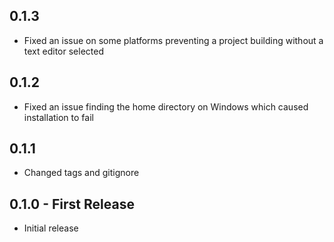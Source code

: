 ## 0.1.3
* Fixed an issue on some platforms preventing a project building without a text editor selected

## 0.1.2
* Fixed an issue finding the home directory on Windows which caused installation to fail

## 0.1.1
* Changed tags and gitignore

## 0.1.0 - First Release
* Initial release
